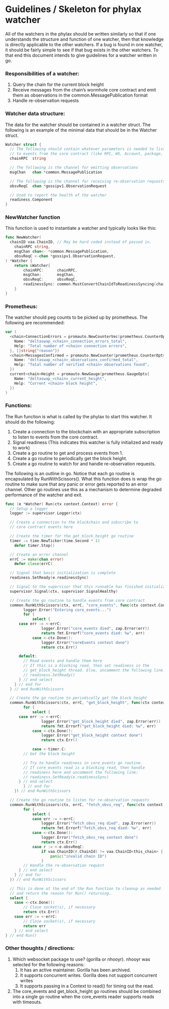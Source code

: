 # Guidelines / Skeleton for phylax watcher

All of the watchers in the phylax should be written similarly so that if one understands the structure and function of one watcher, then that knowledge is directly applicable to the other watchers. If a bug is found in one watcher, it should be fairly simple to see if that bug exists in the other watchers. To that end this document intends to give guidelines for a watcher written in go.

### Responsibilities of a watcher:

1. Query the chain for the current block height
2. Receive messages from the chain’s wormhole core contract and emit them as observations in the common.MessagePublication format
3. Handle re-observation requests

### Watcher data structure:

The data for the watcher should be contained in a watcher struct. The following is an example of the minimal data that should be in the Watcher struct.

```go
Watcher struct {
  // The following should contain whatever parameters is needed to listen
  // to events from the core contract (like RPC, WS, Account, package, etc.).
  chainRPC  string

  // The following is the channel for emitting observations
  msgChan   chan *common.MessagePublication

  // The following is the channel for receiving re-observation requests
  obsvReqC  chan *gossipv1.ObservationRequest

  // Used to report the health of the watcher
  readiness.Component
}
```

### NewWatcher function

This function is used to instantiate a watcher and typically looks like this:

```go
func NewWatcher(
  chainID vaa.ChainID, // May be hard coded instead of passed in.
	chainRPC string,
	msgChan chan<- *common.MessagePublication,
	obsvReqC <-chan *gossipv1.ObservationRequest,
) *Watcher {
	return &Watcher{
		chainRPC:      chainRPC,
		msgChan:       msgChan,
		obsvReqC:      obsvReqC,
		readinessSync: common.MustConvertChainIdToReadinessSyncing(chainID),
	}
}
```

### Prometheus:

The watcher should peg counts to be picked up by prometheus. The following are recommended:

```go
var (
  <chain>ConnectionErrors = promauto.NewCounterVec(prometheus.CounterOpts{
    Name: "deltaswap_<chain>_connection_errors_total",
    Help: "Total number of <chain> connection errors",
  }, []string{"reason"})
  <chain>MessagesConfirmed = promauto.NewCounter(prometheus.CounterOpts{
    Name: "deltaswap_<chain>_observations_confirmed_total",
    Help: "Total number of verified <chain> observations found",
  })
  current<chain>Height = promauto.NewGauge(prometheus.GaugeOpts{
    Name: "deltaswap_<chain>_current_height",
    Help: "Current <chain> block height",
  })
)
```

### Functions:

The Run function is what is called by the phylax to start this watcher. It should do the following:

1. Create a connection to the blockchain with an appropriate subscription to listen to events from the core contract.
2. Signal readiness (This indicates this watcher is fully initialized and ready to work)
3. Create a go routine to get and process events from 1.
4. Create a go routine to periodically get the block height.
5. Create a go routine to watch for and handle re-observation requests.

The following is an outline in go. Notice that each go routine is encapsulated by RunWithScissors(). What this function does is wrap the go routine to make sure that any panic or error gets reported to an error channel. Other go routines use this as a mechanism to determine degraded performance of the watcher and exit.

```go
func (e *Watcher) Run(ctx context.Context) error {
  // Setup a logger
  logger := supervisor.Logger(ctx)

  // Create a connection to the blockchain and subscribe to
  // core contract events here

  // Create the timer for the get_block_height go routine
  timer := time.NewTicker(time.Second * 1)
	defer timer.Stop()

  // Create an error channel
  errC := make(chan error)
	defer close(errC)

  // Signal that basic initialization is complete
  readiness.SetReady(e.readinessSync)

  // Signal to the supervisor that this runnable has finished initialization
  supervisor.Signal(ctx, supervisor.SignalHealthy)

  // Create the go routine to handle events from core contract
  common.RunWithScissors(ctx, errC, "core_events", func(ctx context.Context) error {
		logger.Error("Entering core_events...")
		for {
			select {
      case err := <-errC:
				logger.Error("core_events died", zap.Error(err))
				return fmt.Errorf("core_events died: %w", err)
			case <-ctx.Done():
				logger.Error("coreEvents context done")
				return ctx.Err()

      default:
        // Read events and handle them here
        // If this is a blocking read, then set readiness in the
        // get_block_height thread. Else, uncomment the following line:
        // readiness.SetReady()
      } // end select
    } // end for
  } // end RunWithScissors

  // Create the go routine to periodically get the block height
  common.RunWithScissors(ctx, errC, "get_block_height", func(ctx context.Context) error {
		for {
			select {
      case err := <-errC:
				logger.Error("get_block_height died", zap.Error(err))
				return fmt.Errorf("get_block_height died: %w", err)
			case <-ctx.Done():
				logger.Error("get_block_height context done")
				return ctx.Err()

			case <-timer.C:
        // Get the block height

        // Try to handle readiness in core_events go routine.
        // If core_events read is a blocking read, then handle
        // readiness here and uncomment the following line:
        // readiness.SetReady(e.readinessSync)
      } // end select
		} // end for
	}) // end RunWithScissors

  // Create the go routine to listen for re-observation requests
  common.RunWithScissors(ctx, errC, "fetch_obvs_req", func(ctx context.Context) error {
		for {
			select {
			case err := <-errC:
				logger.Error("fetch_obvs_req died", zap.Error(err))
				return fmt.Errorf("fetch_obvs_req died: %w", err)
			case <-ctx.Done():
				logger.Error("fetch_obvs_req context done")
				return ctx.Err()
			case r := <-e.obsvReqC:
				if vaa.ChainID(r.ChainId) != vaa.ChainID<this_chain> {
					panic("invalid chain ID")
				}
        // Handle the re-observation request
      } // end select
    } // end for
  }) // end RunWithScissors

  // This is done at the end of the Run function to cleanup as needed
  // and return the reason for Run() returning.
  select {
	case <-ctx.Done():
		// Close socket(s), if necessary
		return ctx.Err()
	case err := <-errC:
		// Close socket(s), if necessary
		return err
	} // end select
} // end Run()
```

### Other thoughts / directions:

1. Which websocket package to use? (gorilla or nhooyr). nhooyr was selected for the following reasons:
   1. It has an active maintainer. Gorilla has been archived.
   2. It supports concurrent writes. Gorilla does not support concurrent writes
   3. It supports passing in a Context to read() for timing out the read.
2. The core_events and get_block_height go routines should be combined into a single go routine when the core_events reader supports reads with timeouts.
